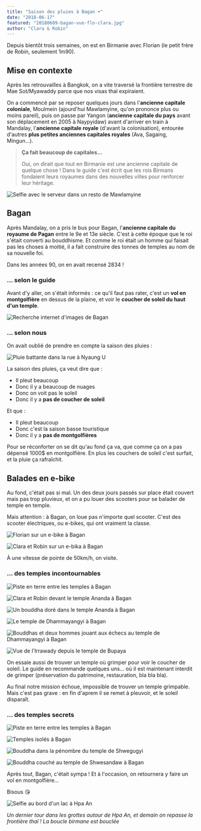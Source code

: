 ```yaml
---
title: "Saison des pluies à Bagan ☂"
date: "2018-06-17"
featured: "20180609-bagan-vue-flo-clara.jpg"
author: "Clara & Robin"
---
```


Depuis bientôt trois semaines, on est en Birmanie avec Florian (le petit frère
de Robin, seulement 1m90).

## **Mise en contexte**

Après les retrouvailles à Bangkok, on a vite traversé la frontière terrestre de
Mae Sot/Myawaddy parce que nos visas thaï expiraient.

On a commencé par se reposer quelques jours dans l'**ancienne capitale
coloniale**, Moulmein (ajourd'hui Mawlamyine, qu'on prononce plus ou moins
pareil), puis on passe par Yangon (**ancienne capitale du pays** avant son
déplacement en 2005 à Naypyidaw) avant d'arriver en train à Mandalay,
l'**ancienne capitale royale** (d'avant la colonisation), entourée d'autres
**plus petites anciennes capitales royales** (Ava, Sagaing, Mingun...).

> **Ça fait beaucoup de capitales...**
>
> Oui, on dirait que tout en Birmanie est une ancienne capitale de quelque chose
> ! Dans le guide c'est écrit que les rois Birmans fondaient leurs royaumes dans
> des nouvelles villes pour renforcer leur héritage.

![Selfie avec le serveur dans un resto de Mawlamyine](20180603-mawlamyine-selfie.jpg "Arrivée brillante à Mawlamyine, avec notre serveur préféré Cachouna")

## Bagan

Après Mandalay, on a pris le bus pour Bagan, l'**ancienne capitale du royaume de
Pagan** entre le 9e et 13e siècle. C'est à cette époque que le roi s'était
converti au bouddhisme. Et comme le roi était un homme qui faisait pas les
choses à moitié, il a fait construire des tonnes de temples au nom de sa
nouvelle foi.

Dans les années 90, on en avait recensé 2834 !

### ... selon le guide

Avant d'y aller, on s'était informés : ce qu'il faut pas rater, c'est un **vol
en montgolfière** en dessus de la plaine, et voir le **coucher de soleil du haut
d'un temple**.

![Recherche internet d'images de Bagan](20180617-bagan-montgolfiere-recherche.png "Ça promet d'être quelque chose")

### ... selon nous

On avait oublié de prendre en compte la saison des pluies :

![Pluie battante dans la rue à Nyaung U](20180608-bagan-nyaung-u-pluie.jpg)

La saison des pluies, ça veut dire que :

- Il pleut beaucoup
- Donc il y a beaucoup de nuages
- Donc on voit pas le soleil
- Donc il y a **pas de coucher de soleil**

Et que :

- Il pleut beaucoup
- Donc c'est la saison basse touristique
- Donc il y a **pas de montgolfières**

Pour se réconforter on se dit qu'au fond ça va, que comme ça on a pas dépensé
1000\$ en montgolfière. En plus les couchers de soleil c'est surfait, et la
pluie ça rafraîchit.

## Balades en e-bike

Au fond, c'était pas si mal. Un des deux jours passés sur place était couvert
mais pas trop pluvieux, et on a pu louer des scooters pour se balader de temple
en temple.

Mais attention : à Bagan, on loue pas n'importe quel scooter. C'est des scooter
électriques, ou e-bikes, qui ont vraiment la classe.

![Florian sur un e-bike à Bagan](20180609-bagan-flo-ebike.jpg)

![Clara et Robin sur un e-bika à Bagan](20180609-bagan-clara-robin-ebike.jpg)

À une vitesse de pointe de 50km/h, on visite.

### ... des temples incontournables

![Piste en terre entre les temples à Bagan](20180609-bagan-route-2.jpg)

![Clara et Robin devant le temple Ananda à Bagan](20180609-bagan-ananda-robin-clara.jpg "Ananda")

![Un bouddha doré dans le temple Ananda à Bagan](20180609-bagan-ananda-bouddha.jpg "Dans Ananda, quatre gros bouddhas en tek plaqués or")

![Le temple de Dhammayangyi à Bagan](20180609-bagan-dhammayangyi-entree.jpg "Dhammayangyi")

![Bouddhas et deux hommes jouant aux échecs au temple de Dhammayangyi à Bagan](20180609-bagan-dhammayangyi-echecs.jpg "Dans Dhammayangyi, une partie d'échecs")

![Vue de l'Irrawady depuis le temple de Bupaya](20180609-bagan-bupaya-irrawaddy.jpg "Bupaya, au bord de l'Irrawaddy")

On essaie aussi de trouver un temple où grimper pour voir le coucher de soleil.
Le guide en recommande quelques uns... où il est maintenant interdit de grimper
(préservation du patrimoine, restauration, bla bla bla).

Au final notre mission échoue, impossible de trouver un temple grimpable. Mais
c'est pas grave : en fin d'aprem il se remet à pleuvoir, et le soleil disparaît.

### ... des temples secrets

![Piste en terre entre les temples à Bagan](20180609-bagan-route-1.jpg "Au bout de plus petites routes...")

![Temples isolés à Bagan](20180609-bagan-vue.jpg "... on visite des temples où on est tout seuls...")

![Bouddha dans la pénombre du temple de Shwegugyi](20180609-bagan-shwegugyi-bouddha.jpg "... où on découvre des bouddhas cachés...")

![Bouddha couché au temple de Shwesandaw à Bagan](20180609-bagan-shwesandaw-bouddha-couche.jpg "... et même un bouddha couché !")

Après tout, Bagan, c'était sympa ! Et à l'occasion, on retournera y faire un vol
en montgolfière...

Bisous 😘

![Selfie au bord d'un lac à Hpa An](20180617-hpaan-selfie.jpg)

_Un dernier tour dans les grottes autour de Hpa An, et demain on repasse la
frontière thaï ! La boucle birmane est bouclée_
